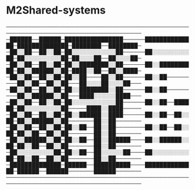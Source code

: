 # M2Shared-systems

───────────────────────────────────────────────────────────────────────────────────────
─██████──██████─████████████████──────██████████████─██████████████─████████──████████─
─██░░██──██░░██─██░░░░░░░░░░░░██──────██░░░░░░░░░░██─██░░░░░░░░░░██─██░░░░██──██░░░░██─
─██░░██──██░░██─██░░████████░░██──────██░░██████████─██░░██████░░██─████░░██──██░░████─
─██░░██──██░░██─██░░██────██░░██──────██░░██─────────██░░██──██░░██───██░░░░██░░░░██───
─██░░██──██░░██─██░░████████░░██──────██░░██─────────██░░██████░░██───████░░░░░░████───
─██░░██──██░░██─██░░░░░░░░░░░░██──────██░░██──██████─██░░░░░░░░░░██─────████░░████─────
─██░░██──██░░██─██░░██████░░████──────██░░██──██░░██─██░░██████░░██───────██░░██───────
─██░░██──██░░██─██░░██──██░░██────────██░░██──██░░██─██░░██──██░░██───────██░░██───────
─██░░██████░░██─██░░██──██░░██████────██░░██████░░██─██░░██──██░░██───────██░░██───────
─██░░░░░░░░░░██─██░░██──██░░░░░░██────██░░░░░░░░░░██─██░░██──██░░██───────██░░██───────
─██████████████─██████──██████████────██████████████─██████──██████───────██████───────
───────────────────────────────────────────────────────────────────────────────────────
